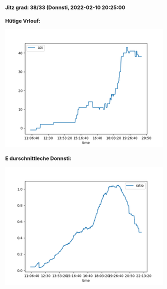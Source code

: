 ### Jitz grad: 38/33 (Donnsti, 2022-02-10 20:25:00

### Hütige Vrlouf:
![Graph](Today.png)

### E durschnittleche Donnsti:
![Graph](Donnsti.png)